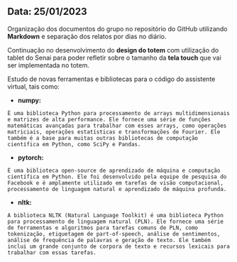 ## Data: 25/01/2023

Organização dos documentos do grupo no repositório do GitHub utilizando **Markdown** e separação dos relatos por dias no diário.

Continuação no desenvolvimento do **design do totem** com utilização do tablet do Senai para poder refletir sobre o tamanho da **tela touch** que vai ser implementada no totem.

Estudo de novas ferramentas e bibliotecas para o código do assistente virtual, tais como:

- **numpy:**

`É uma biblioteca Python para processamento de arrays multidimensionais e matrizes de alta performance. Ele fornece uma série de funções matemáticas avançadas para trabalhar com esses arrays, como operações matriciais, operações estatísticas e transformações de Fourier. Ele também é a base para muitas outras bibliotecas de computação científica em Python, como SciPy e Pandas.`

- **pytorch:**

`É uma biblioteca open-source de aprendizado de máquina e computação científica em Python. Ele foi desenvolvido pela equipe de pesquisa do Facebook e é amplamente utilizado em tarefas de visão computacional, processamento de linguagem natural e aprendizado de máquina profunda.`

- **nltk:**

`A biblioteca NLTK (Natural Language Toolkit) é uma biblioteca Python para processamento de linguagem natural (PLN). Ele fornece uma série de ferramentas e algoritmos para tarefas comuns de PLN, como tokenização, etiquetagem de part-of-speech, análise de sentimentos, análise de frequência de palavras e geração de texto. Ele também inclui um grande conjunto de corpora de texto e recursos lexicais para trabalhar com essas tarefas.`